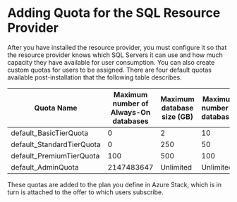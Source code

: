 # Adding Quota for the SQL Resource Provider

After you have installed the resource provider, you must configure it so that the resource provider knows which SQL Servers it can use and how much capacity they have available for user consumption. You can also create custom quotas for users to be assigned. There are four default quotas available post-installation that the following table describes.

|Quota Name|Maximum number of Always-On databases|Maximum database size (GB)|Maximum number of databases|
|---------|---------|---------|---------|
|default_BasicTierQuota|0|2|10|
|default_StandardTierQuota|0|250|50|
|default_PremiumTierQuota|100|500|100|
|default_AdminQuota|2147483647|Unlimited|Unlimited|

These quotas are added to the plan you define in Azure Stack, which is in turn is attached to the offer to which users subscribe.